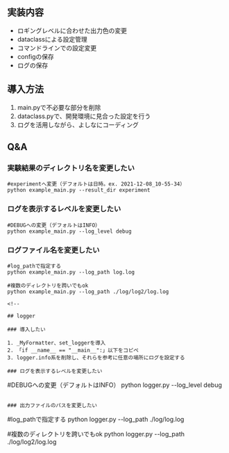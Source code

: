 ## 実装内容

- ロギングレベルに合わせた出力色の変更
- dataclassによる設定管理
- コマンドラインでの設定変更
- configの保存
- ログの保存

## 導入方法

1. main.pyで不必要な部分を削除
2. dataclass.pyで、開発環境に見合った設定を行う
3. ログを活用しながら、よしなにコーディング

## Q&A


### 実験結果のディレクトリ名を変更したい

```
#experimentへ変更（デフォルトは日時。ex. 2021-12-08_10-55-34）
python example_main.py --result_dir experiment
```


### ログを表示するレベルを変更したい

```
#DEBUGへの変更（デフォルトはINFO）
python example_main.py --log_level debug
```

### ログファイル名を変更したい

```
#log_pathで指定する
python example_main.py --log_path log.log

#複数のディレクトリを跨いでもok
python example_main.py --log_path ./log/log2/log.log

<!-- 

## logger

### 導入したい

1. _MyFormatter、set_loggerを導入
2. 「if __name__ == "__main__":」以下をコピペ
3. logger.info系を削除し、それらを参考に任意の場所にログを設定する

### ログを表示するレベルを変更したい

```
#DEBUGへの変更（デフォルトはINFO）
python logger.py --log_level debug
```

### 出力ファイルのパスを変更したい

```
#log_pathで指定する
python logger.py --log_path ./log/log.log

#複数のディレクトリを跨いでもok
python logger.py --log_path ./log/log2/log.log
``` -->